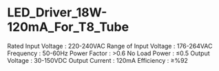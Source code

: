 # LED_Driver_18W-120mA_For_T8_Tube
Rated Input Voltage    : 220-240VAC
Range of Input Voltage : 176-264VAC
 Frequency              : 50-60Hz
 Power Factor           : >0.6
 No Load Power          : ≤0.5
 Output Voltage         : 30-150VDC
 Output Current         : 120mA
 Efficiency             : ≥%92

 

